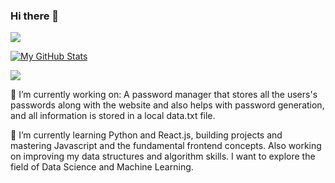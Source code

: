### Hi there 👋

<!--
**raydar0803/raydar0803** is a ✨ _special_ ✨ repository because its `README.md` (this file) appears on your GitHub profile.

Here are some ideas to get you started:

- 🔭 I’m currently working on ...
- 🌱 I’m currently learning ...
- 👯 I’m looking to collaborate on ...
- 🤔 I’m looking for help with ...
- 💬 Ask me about ...
- 📫 How to reach me: ...
- 😄 Pronouns: ...
- ⚡ Fun fact: ...
-->

![](https://komarev.com/ghpvc/?username=raydar0803)

[![My GitHub Stats](https://github-readme-stats.vercel.app/api/?username=raydar0803&count_private=true&theme=tokyonight&showicons=true)]()

<a href="https://github.com/raydar0803">
  <img align="center" src="https://github-readme-stats.anuraghazra1.vercel.app/api/top-langs/?username=raydar&layout=compact&theme=radical" />
</a>




🔭 I’m currently working on:
A password manager that stores all the users's passwords along with the website and also helps with password generation, and all information is stored in a local data.txt file.



🌱 I’m currently learning Python and React.js, building projects and mastering Javascript and the fundamental frontend concepts. Also working on improving my data structures and algorithm skills. I want to explore the field of Data Science and Machine Learning.
